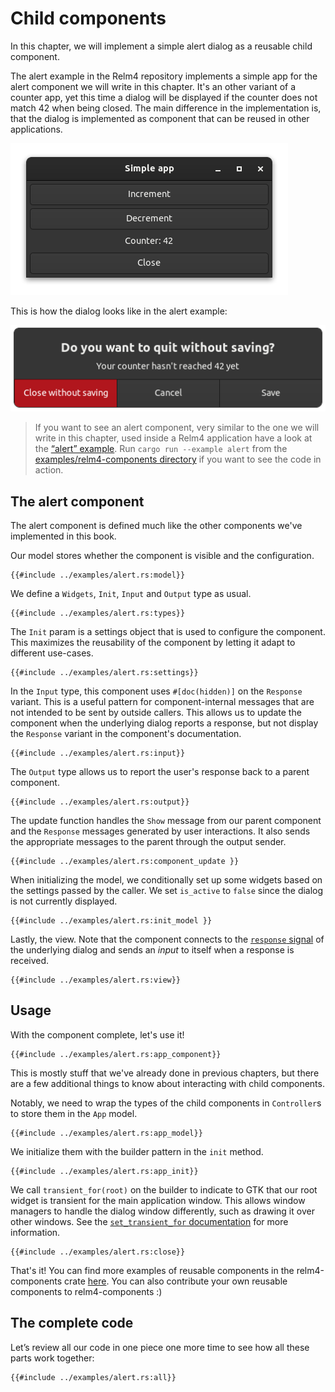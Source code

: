 # Child components

In this chapter, we will implement a simple alert dialog as a reusable child component.

The alert example in the Relm4 repository implements a simple app for the alert component we will write in this chapter. It's an other variant of a counter app, yet this time a dialog will be displayed if the counter does not match 42 when being closed. The main difference in the implementation is, that the dialog is implemented as component that can be reused in other applications.

![App screenshot dark](img/screenshots/reusable-alert-dark-1.png)

This is how the dialog looks like in the alert example:

![App screenshot dark](img/screenshots/reusable-alert-dark-2.png)

> If you want to see an alert component, very similar to the one we will write in this chapter, used inside a Relm4 application have a look at the [“alert” example](https://github.com/Relm4/Relm4/blob/main/examples/relm4-components/alert.rs). Run `cargo run --example alert` from the [examples/relm4-components directory](https://github.com/Relm4/Relm4/tree/main/examples/relm4-components) if you want to see the code in action.

## The alert component

The alert component is defined much like the other components we've implemented
in this book.

Our model stores whether the component is visible and the configuration.

```rust,ignore
{{#include ../examples/alert.rs:model}}
```

We define a `Widgets`, `Init`, `Input` and `Output` type as usual.

```rust,ignore
{{#include ../examples/alert.rs:types}}
```

The `Init` param is a settings object that is used to configure the component.
This maximizes the reusability of the component by letting it adapt to different
use-cases.

```rust,ignore
{{#include ../examples/alert.rs:settings}}
```

In the `Input` type, this component uses `#[doc(hidden)]` on the `Response`
variant. This is a useful pattern for component-internal messages that are not
intended to be sent by outside callers. This allows us to update the component
when the underlying dialog reports a response, but not display the `Response`
variant in the component's documentation.

```rust,ignore
{{#include ../examples/alert.rs:input}}
```

The `Output` type allows us to report the user's response back to a parent
component.

```rust,ignore
{{#include ../examples/alert.rs:output}}
```

The update function handles the `Show` message from our parent component and the
`Response` messages generated by user interactions. It also sends the
appropriate messages to the parent through the output sender.

```rust,ignore
{{#include ../examples/alert.rs:component_update }}
```

When initializing the model, we conditionally set up some widgets based on the
settings passed by the caller. We set `is_active` to `false` since the dialog is
not currently displayed.

```rust,ignore
{{#include ../examples/alert.rs:init_model }}
```

Lastly, the view. Note that the component connects to the [`response`
signal](https://docs.gtk.org/gtk4/signal.Dialog.response.html) of the underlying
dialog and sends an *input* to itself when a response is received.

```rust,ignore
{{#include ../examples/alert.rs:view}}
```

## Usage

With the component complete, let's use it!

```rust,ignore
{{#include ../examples/alert.rs:app_component}}
```

This is mostly stuff that we've already done in previous chapters, but there are
a few additional things to know about interacting with child components.

Notably, we need to wrap the types of the child components in `Controller`s to
store them in the `App` model.

```rust,ignore
{{#include ../examples/alert.rs:app_model}}
```

We initialize them with the builder pattern in the `init` method.

```rust,ignore
{{#include ../examples/alert.rs:app_init}}
```

We call `transient_for(root)` on the builder to indicate to GTK that our root
widget is transient for the main application window. This allows window managers
to handle the dialog window differently, such as drawing it over other windows.
See the [`set_transient_for`
documentation](https://docs.gtk.org/gtk4/method.Window.set_transient_for.html)
for more information.

```rust,ignore
{{#include ../examples/alert.rs:close}}
```

That's it! You can find more examples of reusable components in the
relm4-components crate [here](https://relm4.org/docs/stable/relm4_components/).
You can also contribute your own reusable components to relm4-components :)

## The complete code

Let’s review all our code in one piece one more time to see how all these parts
work together:

```rust,ignore
{{#include ../examples/alert.rs:all}}
```
